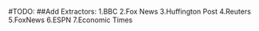 #TODO:
##Add Extractors:
1.BBC
2.Fox News
3.Huffington Post
4.Reuters
5.FoxNews
6.ESPN
7.Economic Times